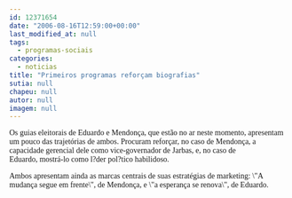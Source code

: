 ```yaml
---
id: 12371654
date: "2006-08-16T12:59:00+00:00"
last_modified_at: null
tags:
  - programas-sociais
categories:
  - noticias
title: "Primeiros programas reforçam biografias"
sutia: null
chapeu: null
autor: null
imagem: null
---
```

<p><P><FONT face=Verdana>Os guias eleitorais de Eduardo e Mendonça, que estão no ar neste momento, apresentam um pouco das trajetórias de ambos. Procuram reforçar, no caso de Mendonça, a capacidade gerencial dele como vice-governador de Jarbas, e, no caso de Eduardo,&nbsp;mostrá-lo como l?der pol?tico habilidoso.</FONT></P></p>
<p><P><FONT face=Verdana>Ambos apresentam ainda as marcas centrais de suas estratégias de marketing: \"A mudança segue em frente\", de Mendonça, e \"a esperança se renova\", de Eduardo.</FONT></P> </p>
